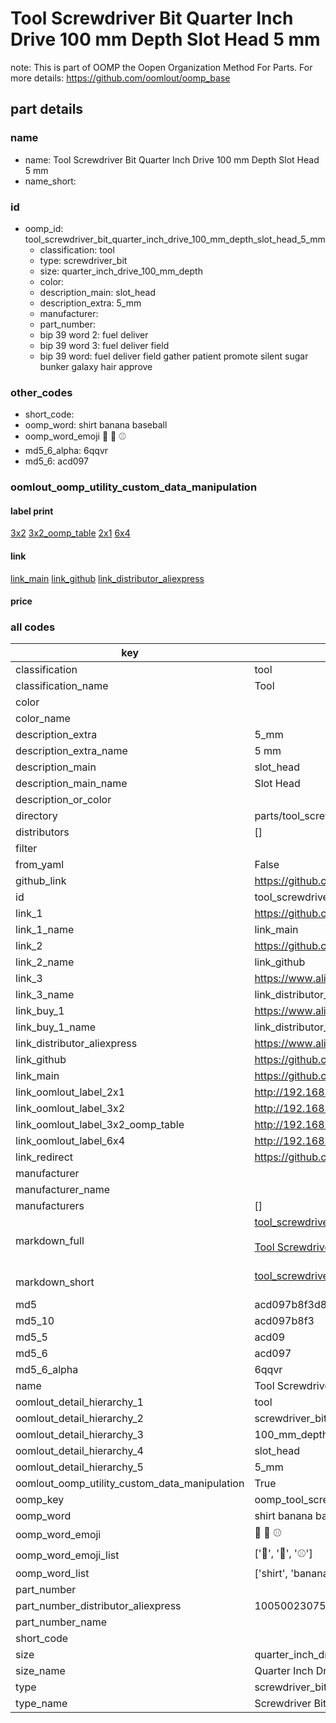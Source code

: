 # Tool Screwdriver Bit Quarter Inch Drive 100 mm Depth Slot Head 5 mm  

note: This is part of OOMP the Oopen Organization Method For Parts. For more details: https://github.com/oomlout/oomp_base

##  part details
  







### name
* name: Tool Screwdriver Bit Quarter Inch Drive 100 mm Depth Slot Head 5 mm
* name_short: 
### id
* oomp_id: tool_screwdriver_bit_quarter_inch_drive_100_mm_depth_slot_head_5_mm
  * classification: tool
  * type: screwdriver_bit
  * size: quarter_inch_drive_100_mm_depth
  * color: 
  * description_main: slot_head
  * description_extra: 5_mm
  * manufacturer: 
  * part_number: 
  * bip 39 word 2: fuel deliver
  * bip 39 word 3: fuel deliver field
  * bip 39 word: fuel deliver field gather patient promote silent sugar bunker galaxy hair approve

### other_codes
* short_code: 
* oomp_word: shirt banana baseball
* oomp_word_emoji :shirt: :banana: :baseball:
* md5_6_alpha: 6qqvr
* md5_6: acd097






### oomlout_oomp_utility_custom_data_manipulation
#### label print
[3x2](http://192.168.1.245:1112/?label=oomp%206qqvr)
[3x2_oomp_table](http://192.168.1.108:1112/?label=oomp%206qqvr)
[2x1](http://192.168.1.242:1112/?label=oomp%206qqvr)
[6x4](http://192.168.1.55:1112/?label=oomp%206qqvr)    

#### link

[link_main](https://github.com/oomlout/oomlout_oomp_version_1_messy/tree/main/parts/tool_screwdriver_bit_quarter_inch_drive_100_mm_depth_slot_head_5_mm) [link_github](https://github.com/oomlout/oomlout_oomp_version_1_messy/tree/main/parts/tool_screwdriver_bit_quarter_inch_drive_100_mm_depth_slot_head_5_mm) [link_distributor_aliexpress](https://www.aliexpress.com/item/1005002307522502.html)                            

#### price







### all codes 
| key | value |  
| --- | --- |  
| classification | tool |  
| classification_name | Tool |  
| color |  |  
| color_name |  |  
| description_extra | 5_mm |  
| description_extra_name | 5 mm |  
| description_main | slot_head |  
| description_main_name | Slot Head |  
| description_or_color |   |  
| directory | parts/tool_screwdriver_bit_quarter_inch_drive_100_mm_depth_slot_head_5_mm |  
| distributors | [] |  
| filter |  |  
| from_yaml | False |  
| github_link | https://github.com/oomlout/oomlout_oomp_part_src/tree/main/parts/tool_screwdriver_bit_quarter_inch_drive_100_mm_depth_slot_head_5_mm |  
| id | tool_screwdriver_bit_quarter_inch_drive_100_mm_depth_slot_head_5_mm |  
| link_1 | https://github.com/oomlout/oomlout_oomp_version_1_messy/tree/main/parts/tool_screwdriver_bit_quarter_inch_drive_100_mm_depth_slot_head_5_mm |  
| link_1_name | link_main |  
| link_2 | https://github.com/oomlout/oomlout_oomp_version_1_messy/tree/main/parts/tool_screwdriver_bit_quarter_inch_drive_100_mm_depth_slot_head_5_mm |  
| link_2_name | link_github |  
| link_3 | https://www.aliexpress.com/item/1005002307522502.html |  
| link_3_name | link_distributor_aliexpress |  
| link_buy_1 | https://www.aliexpress.com/item/1005002307522502.html |  
| link_buy_1_name | link_distributor_aliexpress |  
| link_distributor_aliexpress | https://www.aliexpress.com/item/1005002307522502.html |  
| link_github | https://github.com/oomlout/oomlout_oomp_version_1_messy/tree/main/parts/tool_screwdriver_bit_quarter_inch_drive_100_mm_depth_slot_head_5_mm |  
| link_main | https://github.com/oomlout/oomlout_oomp_version_1_messy/tree/main/parts/tool_screwdriver_bit_quarter_inch_drive_100_mm_depth_slot_head_5_mm |  
| link_oomlout_label_2x1 | http://192.168.1.242:1112/?label=oomp%206qqvr |  
| link_oomlout_label_3x2 | http://192.168.1.245:1112/?label=oomp%206qqvr |  
| link_oomlout_label_3x2_oomp_table | http://192.168.1.108:1112/?label=oomp%206qqvr |  
| link_oomlout_label_6x4 | http://192.168.1.55:1112/?label=oomp%206qqvr |  
| link_redirect | https://github.com/oomlout/oomlout_oomp_version_1_messy/tree/main/parts/tool_screwdriver_bit_quarter_inch_drive_100_mm_depth_slot_head_5_mm |  
| manufacturer |  |  
| manufacturer_name |  |  
| manufacturers | [] |  
| markdown_full | [tool_screwdriver_bit_quarter_inch_drive_100_mm_depth_slot_head_5_mm](none)<br>[](none)<br>[Tool Screwdriver Bit Quarter Inch Drive 100 Mm Depth Slot Head 5 Mm](none)<br><br> |  
| markdown_short | [tool_screwdriver_bit_quarter_inch_drive_100_mm_depth_slot_head_5_mm](none)<br><br> |  
| md5 | acd097b8f3d8d90eb0d08606abce82ef |  
| md5_10 | acd097b8f3 |  
| md5_5 | acd09 |  
| md5_6 | acd097 |  
| md5_6_alpha | 6qqvr |  
| name | Tool Screwdriver Bit Quarter Inch Drive 100 mm Depth Slot Head 5 mm |  
| oomlout_detail_hierarchy_1 | tool |  
| oomlout_detail_hierarchy_2 | screwdriver_bit |  
| oomlout_detail_hierarchy_3 | 100_mm_depth |  
| oomlout_detail_hierarchy_4 | slot_head |  
| oomlout_detail_hierarchy_5 | 5_mm |  
| oomlout_oomp_utility_custom_data_manipulation | True |  
| oomp_key | oomp_tool_screwdriver_bit_quarter_inch_drive_100_mm_depth_slot_head_5_mm |  
| oomp_word | shirt banana baseball |  
| oomp_word_emoji | :shirt: :banana: :baseball: |  
| oomp_word_emoji_list | [':shirt:', ':banana:', ':baseball:'] |  
| oomp_word_list | ['shirt', 'banana', 'baseball'] |  
| part_number |  |  
| part_number_distributor_aliexpress | 1005002307522502 |  
| part_number_name |  |  
| short_code |  |  
| size | quarter_inch_drive_100_mm_depth |  
| size_name | Quarter Inch Drive 100 mm Depth |  
| type | screwdriver_bit |  
| type_name | Screwdriver Bit |  
